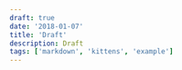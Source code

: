 ```yaml
---
draft: true
date: '2018-01-07'
title: 'Draft'
description: Draft
tags: ['markdown', 'kittens', 'example']
---
```

